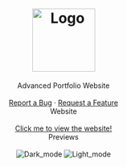 <h1 align="center">
  <a href="https://github.com/RLX-OP/website">
    <img src="https://rlx-op.github.io/website/assets/images/rlx.png" alt="Logo" width="125" height="125">
  </a>
</h1>

<div align="center">
  Advanced Portfolio Website
  <br />
  <br />
  <a href="https://github.com/RLX-OP/website/issues/new?assignees=&labels=bug&title=bug%3A+">Report a Bug</a>
  ·
  <a href="https://github.com/RLX-OP/website/issues/new?assignees=&labels=enhancement&title=request%3A+">Request a Feature</a>
</div>

<div align="center">
  Website
  <br />
  <br />
  <a href="https://rlx-op.github.io/website">Click me to view the website!</a>
</div>

<div align="center">
    Previews
<br />
<br />
    <img src="https://user-images.githubusercontent.com/82745607/146182518-485c245a-aba6-43b1-b749-61c84fb7fa64.png" alt="Dark_mode">
    <img src="https://user-images.githubusercontent.com/82745607/146182607-e9c54143-f1b1-41e2-b366-b114a9bd84b4.png" alt="Light_mode">
</div>
